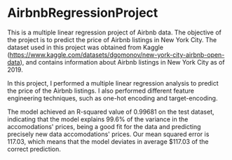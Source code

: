 # AirbnbRegressionProject

This is a multiple linear regression project of Airbnb data. The objective of the project is to predict the price of Airbnb listings in New York City. The dataset used in this project was obtained from Kaggle (https://www.kaggle.com/datasets/dgomonov/new-york-city-airbnb-open-data), and contains information about Airbnb listings in New York City as of 2019.

In this project, I performed a multiple linear regression analysis to predict the price of the Airbnb listings. I also performed different feature engineering techniques, such as one-hot encoding and target-encoding. 

The model achieved an R-squared value of 0.99681 on the test dataset, indicating that the model explains 99.6% of the variance in the accomodations' prices, being a good fit for the data and predicting precisely new data accomodations' prices. Our mean squared error is 117.03, which means that the model deviates in average $117.03 of the correct prediction.
